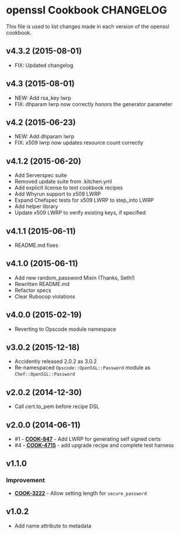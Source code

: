 openssl Cookbook CHANGELOG
==========================
This file is used to list changes made in each version of the openssl cookbook.

v4.3.2 (2015-08-01)
-------------------
- FIX: Updated changelog

v4.3 (2015-08-01)
-------------------
- NEW: Add rsa_key lwrp
- FIX: dhparam lwrp now correctly honors the generator parameter

v4.2 (2015-06-23)
-------------------
- NEW: Add dhparam lwrp
- FIX: x509 lwrp now updates resource count correctly

v4.1.2 (2015-06-20)
-------------------
- Add Serverspec suite
- Removed update suite from .kitchen.yml
- Add explicit license to test cookbook recipes
- Add Whyrun support to x509 LWRP
- Expand Chefspec tests for x509 LWRP to step_into LWRP
- Add helper library
- Update x509 LWRP to verify existing keys, if specified

v4.1.1 (2015-06-11)
-------------------
- README.md fixes

v4.1.0 (2015-06-11)
-------------------
- Add new random_password Mixin (Thanks, Seth!)
- Rewritten README.md
- Refactor specs
- Clear Rubocop violations

v4.0.0 (2015-02-19)
-------------------
- Reverting to Opscode module namespace

v3.0.2 (2015-12-18)
-------------------
- Accidently released 2.0.2 as 3.0.2
- Re-namespaced `Opscode::OpenSSL::Password` module as `Chef::OpenSSL::Password`

v2.0.2 (2014-12-30)
-------------------
- Call cert.to_pem before recipe DSL

v2.0.0 (2014-06-11)
-------------------

- #1 - **[COOK-847](https://tickets.chef.io/browse/COOK-847)** - Add LWRP for generating self signed certs
- #4 - **[COOK-4715](https://tickets.chef.io/browse/COOK-4715)** - add upgrade recipe and complete test harness

v1.1.0
------
### Improvement
- **[COOK-3222](https://tickets.chef.io/browse/COOK-3222)** - Allow setting length for `secure_password`

v1.0.2
------
- Add name attribute to metadata
